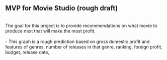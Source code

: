 ## MVP for Movie Studio (rough draft)
<br>
The goal for this project is to provide recommendations on what movie to produce next that will make the most profit.
<br>
<insert grpah>
<br>
- This graph is a rough prediction based on gross domestic profit and features of genres, number of releases in that genre, ranking, foreign profit, budget, release date, 
